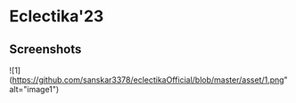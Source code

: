 # Eclectika'23

## Screenshots

![1](https://github.com/sanskar3378/eclectikaOfficial/blob/master/asset/1.png" alt="image1")








